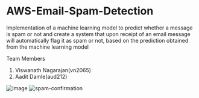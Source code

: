 # AWS-Email-Spam-Detection
Implementation of a machine learning model to predict whether a message is spam or not and create a system that upon receipt of an email message will automatically flag it as spam or not, based on the prediction obtained from the machine learning model

Team Members
1. Viswanath Nagarajan(vn2065)
2. Aadit Damle(aud212)

![image](https://user-images.githubusercontent.com/90862929/205413592-e266c079-27ca-4508-af5e-1c292ed0ce16.png)
![spam-confirmation](https://user-images.githubusercontent.com/90862929/205413727-8b5463cc-b0a8-4fa2-a55d-db97e7223657.JPG)
